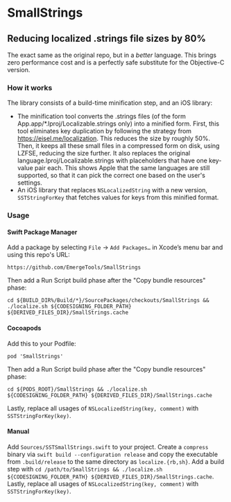 # SmallStrings
## Reducing localized .strings file sizes by 80%

The exact same as the original repo, but in a _better_ language. This brings zero performance cost and is a perfectly safe substitute for the Objective-C version.

### How it works

The library consists of a build-time minification step, and an iOS library:
- The minification tool converts the .strings files (of the form App.app/\*.lproj/Localizable.strings only) into a minified form. First, this tool eliminates key duplication by following the strategy from https://eisel.me/localization. This reduces the size by roughly 50%. Then, it keeps all these small files in a compressed form on disk, using LZFSE, reducing the size further. It also replaces the original language.lproj/Localizable.strings with placeholders that have one key-value pair each. This shows Apple that the same languages are still supported, so that it can pick the correct one based on the user's settings.
- An iOS library that replaces `NSLocalizedString` with a new version, `SSTStringForKey` that fetches values for keys from this minified format.

### Usage

#### Swift Package Manager

Add a package by selecting `File` → `Add Packages…` in Xcode’s menu bar and using this repo's URL:
```
https://github.com/EmergeTools/SmallStrings
```

Then add a Run Script build phase after the "Copy bundle resources" phase:
```
cd ${BUILD_DIR%/Build/*}/SourcePackages/checkouts/SmallStrings && ./localize.sh ${CODESIGNING_FOLDER_PATH} ${DERIVED_FILES_DIR}/SmallStrings.cache
```

#### Cocoapods

Add this to your Podfile:
```
pod 'SmallStrings'
```

Then add a Run Script build phase after the "Copy bundle resources" phase:
```
cd ${PODS_ROOT}/SmallStrings && ./localize.sh ${CODESIGNING_FOLDER_PATH} ${DERIVED_FILES_DIR}/SmallStrings.cache
```

Lastly, replace all usages of `NSLocalizedString(key, comment)` with `SSTStringForKey(key)`.

#### Manual

Add `Sources/SSTSmallStrings.swift` to your project. Create a `compress` binary via `swift build --configuration release` and copy the executable from `.build/release` to the same directory as `localize.{rb,sh}`. Add a build step with `cd /path/to/SmallStrings && ./localize.sh ${CODESIGNING_FOLDER_PATH} ${DERIVED_FILES_DIR}/SmallStrings.cache`. Lastly, replace all usages of `NSLocalizedString(key, comment)` with `SSTStringForKey(key)`.
